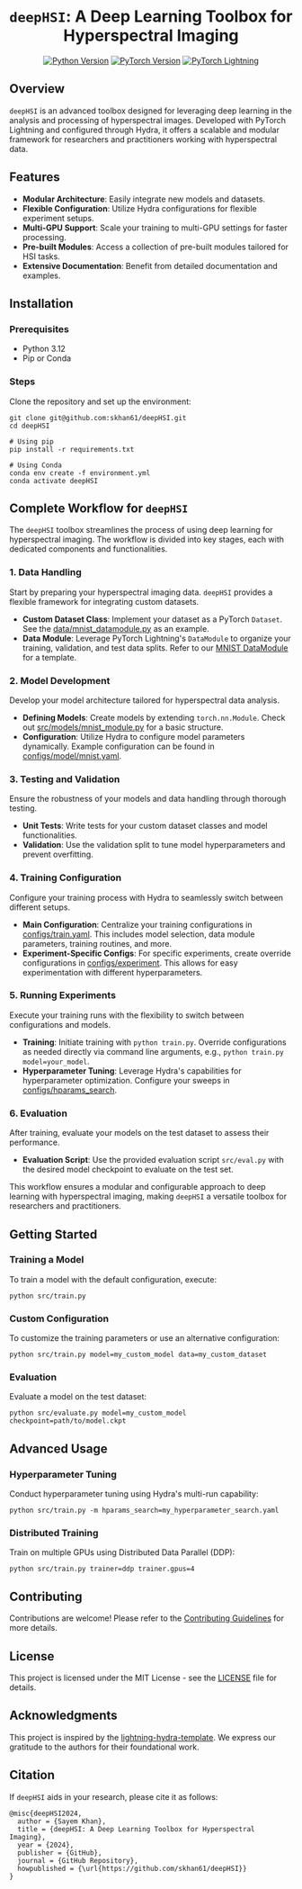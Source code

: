 <div align="center">

# `deepHSI`: A Deep Learning Toolbox for Hyperspectral Imaging

<!-- Python Version Badge -->

[![Python Version](https://img.shields.io/badge/python-3.12-blue.svg)](https://python.org)
[![PyTorch Version](https://img.shields.io/badge/PyTorch-2.0+-ee4c2c?logo=pytorch&logoColor=white)](https://pytorch.org)
[![PyTorch Lightning](https://img.shields.io/badge/Lightning-2.0+-792ee5?logo=pytorchlightning&logoColor=white)](https://www.pytorchlightning.ai/)

</div>

## **Overview**

`deepHSI` is an advanced toolbox designed for leveraging deep learning in the analysis and processing of hyperspectral images. Developed with PyTorch Lightning and configured through Hydra, it offers a scalable and modular framework for researchers and practitioners working with hyperspectral data.

## **Features**

- **Modular Architecture**: Easily integrate new models and datasets.
- **Flexible Configuration**: Utilize Hydra configurations for flexible experiment setups.
- **Multi-GPU Support**: Scale your training to multi-GPU settings for faster processing.
- **Pre-built Modules**: Access a collection of pre-built modules tailored for HSI tasks.
- **Extensive Documentation**: Benefit from detailed documentation and examples.

## **Installation**

### Prerequisites

- Python 3.12
- Pip or Conda

### Steps

Clone the repository and set up the environment:

```shell
git clone git@github.com:skhan61/deepHSI.git
cd deepHSI

# Using pip
pip install -r requirements.txt

# Using Conda
conda env create -f environment.yml
conda activate deepHSI
```

## Complete Workflow for `deepHSI`

The `deepHSI` toolbox streamlines the process of using deep learning for hyperspectral imaging. The workflow is divided into key stages, each with dedicated components and functionalities.

### 1. Data Handling

Start by preparing your hyperspectral imaging data. `deepHSI` provides a flexible framework for integrating custom datasets.

- **Custom Dataset Class**: Implement your dataset as a PyTorch `Dataset`. See the [data/mnist_datamodule.py](src/data/mnist_datamodule.py) as an example.
- **Data Module**: Leverage PyTorch Lightning's `DataModule` to organize your training, validation, and test data splits. Refer to our [MNIST DataModule](src/data/mnist_datamodule.py) for a template.

### 2. Model Development

Develop your model architecture tailored for hyperspectral data analysis.

- **Defining Models**: Create models by extending `torch.nn.Module`. Check out [src/models/mnist_module.py](src/models/mnist_module.py) for a basic structure.
- **Configuration**: Utilize Hydra to configure model parameters dynamically. Example configuration can be found in [configs/model/mnist.yaml](configs/model/mnist.yaml).

### 3. Testing and Validation

Ensure the robustness of your models and data handling through thorough testing.

- **Unit Tests**: Write tests for your custom dataset classes and model functionalities.
- **Validation**: Use the validation split to tune model hyperparameters and prevent overfitting.

### 4. Training Configuration

Configure your training process with Hydra to seamlessly switch between different setups.

- **Main Configuration**: Centralize your training configurations in [configs/train.yaml](configs/train.yaml). This includes model selection, data module parameters, training routines, and more.
- **Experiment-Specific Configs**: For specific experiments, create override configurations in [configs/experiment](configs/experiment). This allows for easy experimentation with different hyperparameters.

### 5. Running Experiments

Execute your training runs with the flexibility to switch between configurations and models.

- **Training**: Initiate training with `python train.py`. Override configurations as needed directly via command line arguments, e.g., `python train.py model=your_model`.
- **Hyperparameter Tuning**: Leverage Hydra's capabilities for hyperparameter optimization. Configure your sweeps in [configs/hparams_search](configs/hparams_search).

### 6. Evaluation

After training, evaluate your models on the test dataset to assess their performance.

- **Evaluation Script**: Use the provided evaluation script `src/eval.py` with the desired model checkpoint to evaluate on the test set.

This workflow ensures a modular and configurable approach to deep learning with hyperspectral imaging, making `deepHSI` a versatile toolbox for researchers and practitioners.

## **Getting Started**

### Training a Model

To train a model with the default configuration, execute:

```shell
python src/train.py
```

### Custom Configuration

To customize the training parameters or use an alternative configuration:

```shell
python src/train.py model=my_custom_model data=my_custom_dataset
```

### Evaluation

Evaluate a model on the test dataset:

```shell
python src/evaluate.py model=my_custom_model checkpoint=path/to/model.ckpt
```

## **Advanced Usage**

### Hyperparameter Tuning

Conduct hyperparameter tuning using Hydra's multi-run capability:

```shell
python src/train.py -m hparams_search=my_hyperparameter_search.yaml
```

### Distributed Training

Train on multiple GPUs using Distributed Data Parallel (DDP):

```shell
python src/train.py trainer=ddp trainer.gpus=4
```

## **Contributing**

Contributions are welcome! Please refer to the [Contributing Guidelines](CONTRIBUTING.md) for more details.

## **License**

This project is licensed under the MIT License - see the [LICENSE](LICENSE.md) file for details.

## **Acknowledgments**

This project is inspired by the [lightning-hydra-template](https://github.com/ashleve/lightning-hydra-template). We express our gratitude to the authors for their foundational work.

## **Citation**

If `deepHSI` aids in your research, please cite it as follows:

```
@misc{deepHSI2024,
  author = {Sayem Khan},
  title = {deepHSI: A Deep Learning Toolbox for Hyperspectral Imaging},
  year = {2024},
  publisher = {GitHub},
  journal = {GitHub Repository},
  howpublished = {\url{https://github.com/skhan61/deepHSI}}
}
```
